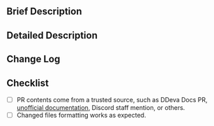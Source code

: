 ## Brief Description

<!-- Briefly explain your PR -->

## Detailed Description

<!-- Explain with as much detail as possible your PR -->

## Change Log

<!-- Here add the changes you've made as unordered list -->
<!-- WHEN MAKING A PR, REMOVE THIS LINE
- Change log 1
- Change log 2
WHEN MAKING A PR, REMOVE THIS LINE -->

## Checklist

<!-- Check the boxes with [x] for those otems that your PR meets -->

- [ ] PR contents come from a trusted source, such as DDeva Docs PR, [unofficial documentation](https://docs.discord.sex/), Discord staff mention, or others.
- [ ] Changed files formatting works as expected.
